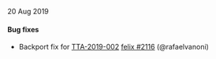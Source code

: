 20 Aug 2019

#### Bug fixes

 - Backport fix for [TTA-2019-002](https://www.projectcalico.org/security-bulletins/) [felix #2116](https://github.com/projectcalico/felix/pull/2116) (@rafaelvanoni)

